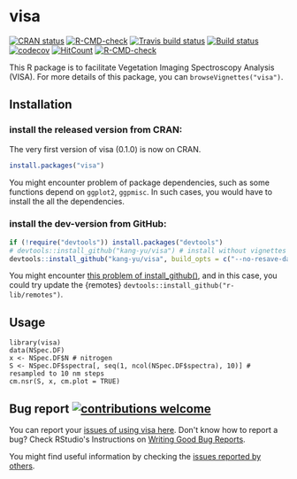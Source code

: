 # visa
<!-- badges: start -->
[![CRAN status](https://www.r-pkg.org/badges/version/visa)](https://CRAN.R-project.org/package=visa)
[![R-CMD-check](https://github.com/kang-yu/visa/workflows/R-CMD-check/badge.svg)](https://github.com/kang-yu/visa/actions)
[![Travis build status](https://travis-ci.org/kang-yu/visa.svg?branch=master)](https://travis-ci.org/kang-yu/visa)
[![Build status](https://ci.appveyor.com/api/projects/status/8rxdgcr4ro8ga0s4?svg=true)](https://ci.appveyor.com/project/kang-yu/visa)
[![codecov](https://codecov.io/gh/kang-yu/visa/branch/master/graph/badge.svg)](https://codecov.io/gh/kang-yu/visa)
[![HitCount](https://hits.dwyl.com/kang-yu/visa.svg)](https://hits.dwyl.com/kang-yu/visa)
[![R-CMD-check](https://github.com/kang-yu/visa/actions/workflows/R-CMD-check.yaml/badge.svg)](https://github.com/kang-yu/visa/actions/workflows/R-CMD-check.yaml)
<!-- badges: end -->

This R package is to facilitate Vegetation Imaging Spectroscopy Analysis (VISA). For more details of this package, you can  `browseVignettes("visa")`. 


## Installation

### install the released version from CRAN:
The very first version of visa (0.1.0) is now on CRAN. 
``` r
install.packages("visa")
``` 

You might encounter problem of package dependencies, such as some functions depend on `ggplot2`, `ggpmisc`. In such cases, you would have to install the all the dependencies.

### install the dev-version from GitHub:

``` r
if (!require("devtools")) install.packages("devtools")
# devtools::install_github("kang-yu/visa") # install without vignettes
devtools::install_github("kang-yu/visa", build_opts = c("--no-resave-data", "--no-manual"))
``` 

You might encounter [this problem of install_github()](https://github.com/r-lib/devtools/issues/1978), and in this case, you could try update the {remotes} `devtools::install_github("r-lib/remotes")`.


## Usage

```
library(visa)
data(NSpec.DF)
x <- NSpec.DF$N # nitrogen
S <- NSpec.DF$spectra[, seq(1, ncol(NSpec.DF$spectra), 10)] # resampled to 10 nm steps
cm.nsr(S, x, cm.plot = TRUE)
```

## Bug report [![contributions welcome](https://img.shields.io/badge/contributions-welcome-brightgreen.svg?style=flat)](https://github.com/kang-yu/visa/issues)

You can report your [issues of using visa here](https://github.com/kang-yu/visa/issues). Don't know how to report a bug? Check RStudio's Instructions on [Writing Good Bug Reports](https://github.com/rstudio/rstudio/wiki/Writing-Good-Bug-Reports).

You might find useful information by checking the [issues reported by others](https://github.com/kang-yu/visa/issues?q=is%3Aissue).
